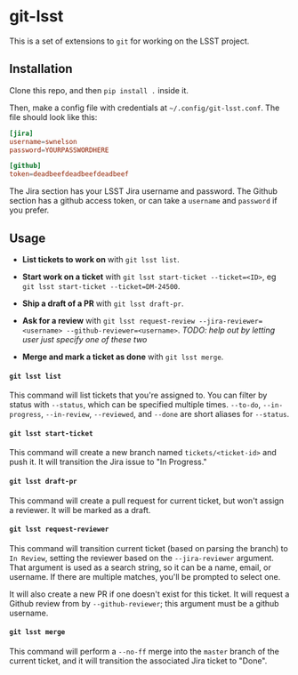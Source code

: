 # git-lsst #

This is a set of extensions to `git` for working on the LSST project.

## Installation

Clone this repo, and then `pip install .` inside it.

Then, make a config file with credentials at `~/.config/git-lsst.conf`. The file
should look like this:

```conf
[jira]
username=swnelson
password=YOURPASSWORDHERE

[github]
token=deadbeefdeadbeefdeadbeef
```

The Jira section has your LSST Jira username and password. The Github section
has a github access token, or can take a `username` and `password` if you
prefer.

## Usage

* **List tickets to work on** with `git lsst list`.

* **Start work on a ticket** with `git lsst start-ticket --ticket=<ID>`, eg `git lsst start-ticket --ticket=DM-24500`.

* **Ship a draft of a PR** with `git lsst draft-pr`.

* **Ask for a review** with `git lsst request-review --jira-reviewer=<username>
  --github-reviewer=<username>`. *TODO: help out by letting user just specify
  one of these two*

* **Merge and mark a ticket as done** with `git lsst merge`.

#### `git lsst list`

This command will list tickets that you're assigned to. You can filter by status
with `--status`, which can be specified multiple times. `--to-do`,
`--in-progress`, `--in-review`, `--reviewed`, and `--done` are short aliases for
`--status`.

#### `git lsst start-ticket`

This command will create a new branch named `tickets/<ticket-id>` and push it.
It will transition the Jira issue to "In Progress."

#### `git lsst draft-pr`

This command will create a pull request for current ticket, but won't assign a
reviewer. It will be marked as a draft.

#### `git lsst request-reviewer`

This command will transition current ticket (based on parsing the branch) to `In
Review`, setting the reviewer based on the `--jira-reviewer` argument. That
argument is used as a search string, so it can be a name, email, or username. If
there are multiple matches, you'll be prompted to select one.

It will also create a new PR if one doesn't exist for this ticket. It will
request a Github review from by `--github-reviewer`; this argument must be a
github username.

#### `git lsst merge`

This command will perform a `--no-ff` merge into the `master` branch of the
current ticket, and it will transition the associated Jira ticket to "Done".

